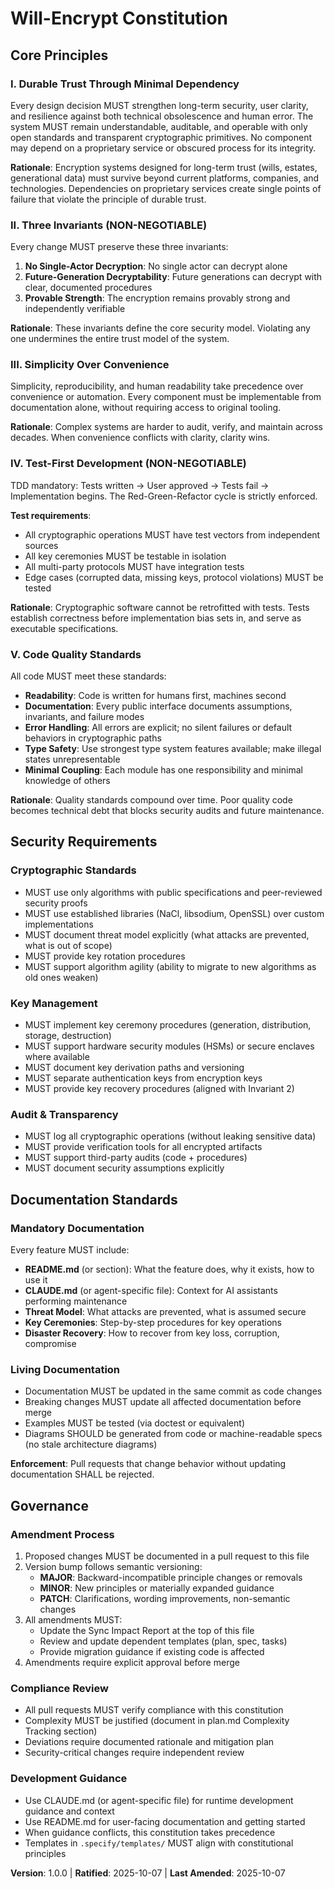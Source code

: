 <!--
Sync Impact Report:
Version: 0.0.0 → 1.0.0
Modified principles: Initial creation
Added sections: All core principles, Security Requirements, Documentation Standards, Governance
Removed sections: None
Templates requiring updates:
  ✅ .specify/templates/plan-template.md - Constitution Check section references updated
  ✅ .specify/templates/spec-template.md - Reviewed for alignment
  ✅ .specify/templates/tasks-template.md - Reviewed for alignment
Follow-up TODOs:
  - Create README.md after first feature implementation
  - Create CLAUDE.md when agent-specific guidance is needed
-->

# Will-Encrypt Constitution

## Core Principles

### I. Durable Trust Through Minimal Dependency
Every design decision MUST strengthen long-term security, user clarity, and resilience against both technical obsolescence and human error. The system MUST remain understandable, auditable, and operable with only open standards and transparent cryptographic primitives. No component may depend on a proprietary service or obscured process for its integrity.

**Rationale**: Encryption systems designed for long-term trust (wills, estates, generational data) must survive beyond current platforms, companies, and technologies. Dependencies on proprietary services create single points of failure that violate the principle of durable trust.

### II. Three Invariants (NON-NEGOTIABLE)
Every change MUST preserve these three invariants:
1. **No Single-Actor Decryption**: No single actor can decrypt alone
2. **Future-Generation Decryptability**: Future generations can decrypt with clear, documented procedures
3. **Provable Strength**: The encryption remains provably strong and independently verifiable

**Rationale**: These invariants define the core security model. Violating any one undermines the entire trust model of the system.

### III. Simplicity Over Convenience
Simplicity, reproducibility, and human readability take precedence over convenience or automation. Every component must be implementable from documentation alone, without requiring access to original tooling.

**Rationale**: Complex systems are harder to audit, verify, and maintain across decades. When convenience conflicts with clarity, clarity wins.

### IV. Test-First Development (NON-NEGOTIABLE)
TDD mandatory: Tests written → User approved → Tests fail → Implementation begins. The Red-Green-Refactor cycle is strictly enforced.

**Test requirements**:
- All cryptographic operations MUST have test vectors from independent sources
- All key ceremonies MUST be testable in isolation
- All multi-party protocols MUST have integration tests
- Edge cases (corrupted data, missing keys, protocol violations) MUST be tested

**Rationale**: Cryptographic software cannot be retrofitted with tests. Tests establish correctness before implementation bias sets in, and serve as executable specifications.

### V. Code Quality Standards
All code MUST meet these standards:
- **Readability**: Code is written for humans first, machines second
- **Documentation**: Every public interface documents assumptions, invariants, and failure modes
- **Error Handling**: All errors are explicit; no silent failures or default behaviors in cryptographic paths
- **Type Safety**: Use strongest type system features available; make illegal states unrepresentable
- **Minimal Coupling**: Each module has one responsibility and minimal knowledge of others

**Rationale**: Quality standards compound over time. Poor quality code becomes technical debt that blocks security audits and future maintenance.

## Security Requirements

### Cryptographic Standards
- MUST use only algorithms with public specifications and peer-reviewed security proofs
- MUST use established libraries (NaCl, libsodium, OpenSSL) over custom implementations
- MUST document threat model explicitly (what attacks are prevented, what is out of scope)
- MUST provide key rotation procedures
- MUST support algorithm agility (ability to migrate to new algorithms as old ones weaken)

### Key Management
- MUST implement key ceremony procedures (generation, distribution, storage, destruction)
- MUST support hardware security modules (HSMs) or secure enclaves where available
- MUST document key derivation paths and versioning
- MUST separate authentication keys from encryption keys
- MUST provide key recovery procedures (aligned with Invariant 2)

### Audit & Transparency
- MUST log all cryptographic operations (without leaking sensitive data)
- MUST provide verification tools for all encrypted artifacts
- MUST support third-party audits (code + procedures)
- MUST document security assumptions explicitly

## Documentation Standards

### Mandatory Documentation
Every feature MUST include:
- **README.md** (or section): What the feature does, why it exists, how to use it
- **CLAUDE.md** (or agent-specific file): Context for AI assistants performing maintenance
- **Threat Model**: What attacks are prevented, what is assumed secure
- **Key Ceremonies**: Step-by-step procedures for key operations
- **Disaster Recovery**: How to recover from key loss, corruption, compromise

### Living Documentation
- Documentation MUST be updated in the same commit as code changes
- Breaking changes MUST update all affected documentation before merge
- Examples MUST be tested (via doctest or equivalent)
- Diagrams SHOULD be generated from code or machine-readable specs (no stale architecture diagrams)

**Enforcement**: Pull requests that change behavior without updating documentation SHALL be rejected.

## Governance

### Amendment Process
1. Proposed changes MUST be documented in a pull request to this file
2. Version bump follows semantic versioning:
   - **MAJOR**: Backward-incompatible principle changes or removals
   - **MINOR**: New principles or materially expanded guidance
   - **PATCH**: Clarifications, wording improvements, non-semantic changes
3. All amendments MUST:
   - Update the Sync Impact Report at the top of this file
   - Review and update dependent templates (plan, spec, tasks)
   - Provide migration guidance if existing code is affected
4. Amendments require explicit approval before merge

### Compliance Review
- All pull requests MUST verify compliance with this constitution
- Complexity MUST be justified (document in plan.md Complexity Tracking section)
- Deviations require documented rationale and mitigation plan
- Security-critical changes require independent review

### Development Guidance
- Use CLAUDE.md (or agent-specific file) for runtime development guidance and context
- Use README.md for user-facing documentation and getting started
- When guidance conflicts, this constitution takes precedence
- Templates in `.specify/templates/` MUST align with constitutional principles

**Version**: 1.0.0 | **Ratified**: 2025-10-07 | **Last Amended**: 2025-10-07
